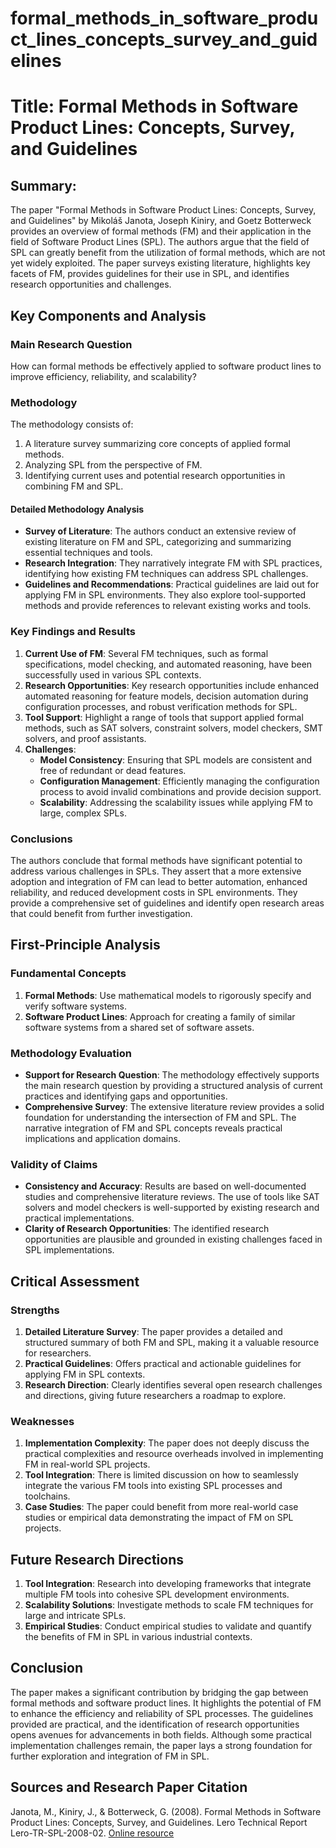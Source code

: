 # formal_methods_in_software_product_lines_concepts_survey_and_guidelines

# Title: Formal Methods in Software Product Lines: Concepts, Survey, and Guidelines

## Summary:
The paper "Formal Methods in Software Product Lines: Concepts, Survey, and Guidelines" by Mikoláš Janota, Joseph Kiniry, and Goetz Botterweck provides an overview of formal methods (FM) and their application in the field of Software Product Lines (SPL). The authors argue that the field of SPL can greatly benefit from the utilization of formal methods, which are not yet widely exploited. The paper surveys existing literature, highlights key facets of FM, provides guidelines for their use in SPL, and identifies research opportunities and challenges.

## Key Components and Analysis

### Main Research Question
How can formal methods be effectively applied to software product lines to improve efficiency, reliability, and scalability?

### Methodology
The methodology consists of:
1. A literature survey summarizing core concepts of applied formal methods.
2. Analyzing SPL from the perspective of FM.
3. Identifying current uses and potential research opportunities in combining FM and SPL.

#### Detailed Methodology Analysis
- **Survey of Literature**: The authors conduct an extensive review of existing literature on FM and SPL, categorizing and summarizing essential techniques and tools.
- **Research Integration**: They narratively integrate FM with SPL practices, identifying how existing FM techniques can address SPL challenges.
- **Guidelines and Recommendations**: Practical guidelines are laid out for applying FM in SPL environments. They also explore tool-supported methods and provide references to relevant existing works and tools.

### Key Findings and Results
1. **Current Use of FM**: Several FM techniques, such as formal specifications, model checking, and automated reasoning, have been successfully used in various SPL contexts.
2. **Research Opportunities**: Key research opportunities include enhanced automated reasoning for feature models, decision automation during configuration processes, and robust verification methods for SPL.
3. **Tool Support**: Highlight a range of tools that support applied formal methods, such as SAT solvers, constraint solvers, model checkers, SMT solvers, and proof assistants.
4. **Challenges**:
   - **Model Consistency**: Ensuring that SPL models are consistent and free of redundant or dead features.
   - **Configuration Management**: Efficiently managing the configuration process to avoid invalid combinations and provide decision support.
   - **Scalability**: Addressing the scalability issues while applying FM to large, complex SPLs.

### Conclusions
The authors conclude that formal methods have significant potential to address various challenges in SPLs. They assert that a more extensive adoption and integration of FM can lead to better automation, enhanced reliability, and reduced development costs in SPL environments. They provide a comprehensive set of guidelines and identify open research areas that could benefit from further investigation.

## First-Principle Analysis

### Fundamental Concepts
1. **Formal Methods**: Use mathematical models to rigorously specify and verify software systems.
2. **Software Product Lines**: Approach for creating a family of similar software systems from a shared set of software assets.

### Methodology Evaluation
- **Support for Research Question**: The methodology effectively supports the main research question by providing a structured analysis of current practices and identifying gaps and opportunities.
- **Comprehensive Survey**: The extensive literature review provides a solid foundation for understanding the intersection of FM and SPL. The narrative integration of FM and SPL concepts reveals practical implications and application domains.

### Validity of Claims
- **Consistency and Accuracy**: Results are based on well-documented studies and comprehensive literature reviews. The use of tools like SAT solvers and model checkers is well-supported by existing research and practical implementations.
- **Clarity of Research Opportunities**: The identified research opportunities are plausible and grounded in existing challenges faced in SPL implementations.

## Critical Assessment

### Strengths
1. **Detailed Literature Survey**: The paper provides a detailed and structured summary of both FM and SPL, making it a valuable resource for researchers.
2. **Practical Guidelines**: Offers practical and actionable guidelines for applying FM in SPL contexts.
3. **Research Direction**: Clearly identifies several open research challenges and directions, giving future researchers a roadmap to explore.

### Weaknesses
1. **Implementation Complexity**: The paper does not deeply discuss the practical complexities and resource overheads involved in implementing FM in real-world SPL projects.
2. **Tool Integration**: There is limited discussion on how to seamlessly integrate the various FM tools into existing SPL processes and toolchains.
3. **Case Studies**: The paper could benefit from more real-world case studies or empirical data demonstrating the impact of FM on SPL projects.

## Future Research Directions
1. **Tool Integration**: Research into developing frameworks that integrate multiple FM tools into cohesive SPL development environments.
2. **Scalability Solutions**: Investigate methods to scale FM techniques for large and intricate SPLs.
3. **Empirical Studies**: Conduct empirical studies to validate and quantify the benefits of FM in SPL in various industrial contexts.

## Conclusion
The paper makes a significant contribution by bridging the gap between formal methods and software product lines. It highlights the potential of FM to enhance the efficiency and reliability of SPL processes. The guidelines provided are practical, and the identification of research opportunities opens avenues for advancements in both fields. Although some practical implementation challenges remain, the paper lays a strong foundation for further exploration and integration of FM in SPL.

## Sources and Research Paper Citation
Janota, M., Kiniry, J., & Botterweck, G. (2008). Formal Methods in Software Product Lines: Concepts, Survey, and Guidelines. Lero Technical Report Lero-TR-SPL-2008-02.
[Online resource](https://github.com/kingler/mabos-research-papers/blob/main/research-papers/Ontology%20and%20Goal%20Model%20in%20Designing%20BDI%20Multi-Agent%20Systems.pdf)
